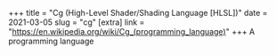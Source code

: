 +++
title = "Cg (High-Level Shader/Shading Language [HLSL])"
date = 2021-03-05
slug = "cg"
[extra]
link = "https://en.wikipedia.org/wiki/Cg_(programming_language)"
+++
A programming language

